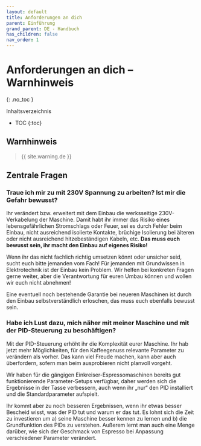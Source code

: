 ```yaml
---
layout: default
title: Anforderungen an dich
parent: Einführung
grand_parent: DE - Handbuch
has_children: false
nav_order: 1
---
```


# Anforderungen an dich – Warnhinweis
{: .no_toc }

Inhaltsverzeichnis

* TOC
{:toc}


## Warnhinweis

> {{ site.warning.de }}


## Zentrale Fragen


### Traue ich mir zu mit 230V Spannung zu arbeiten? Ist mir die Gefahr bewusst?

Ihr verändert bzw. erweitert mit dem Einbau die werksseitige 230V-Verkabelung der Maschine. Damit habt ihr immer das Risiko eines lebensgefährlichen Stromschlags oder Feuer, sei es durch Fehler beim Einbau, nicht ausreichend isolierte Kontakte, brüchige Isolierung bei älteren oder nicht ausreichend hitzebeständigen Kabeln, etc. **Das muss euch bewusst sein, ihr macht den Einbau auf eigenes Risiko!**

Wenn ihr das nicht fachlich richtig umsetzen könnt oder unsicher seid, sucht euch bitte jemanden vom Fach! Für jemanden mit Grundwissen in Elektrotechnik ist der Einbau kein Problem. Wir helfen bei konkreten Fragen gerne weiter, aber die Verantwortung für euren Umbau können und wollen wir euch nicht abnehmen!

Eine eventuell noch bestehende Garantie bei neueren Maschinen ist durch den Einbau selbstverständlich erloschen, das muss euch ebenfalls bewusst sein.


### Habe ich Lust dazu, mich näher mit meiner Maschine und mit der PID-Steuerung zu beschäftigen?

Mit der PID-Steuerung erhöht ihr die Komplexität eurer Maschine. Ihr hab jetzt mehr Möglichkeiten, für den Kaffeegenuss relevante Parameter zu verändern als vorher. Das kann viel Freude machen, kann aber auch überfordern, sofern man beim ausprobieren nicht planvoll vorgeht.

Wir haben für die gängigen Einkreiser-Espressomaschinen bereits gut funktionierende Parameter-Setups verfügbar, daher werden sich die Ergebnisse in der Tasse verbessern, auch wenn ihr „nur“ den PID installiert und die Standardparameter aufspielt.

Ihr kommt aber zu noch besseren Ergebnissen, wenn ihr etwas besser Bescheid wisst, was der PID tut und warum er das tut. Es lohnt sich die Zeit zu investieren um a) seine Maschine besser kennen zu lernen und b) die Grundfunktion des PIDs zu verstehen. Außerem lernt man auch eine Menge darüber, wie sich der Geschmack von Espresso bei Anpassung verschiedener Parameter verändert.

